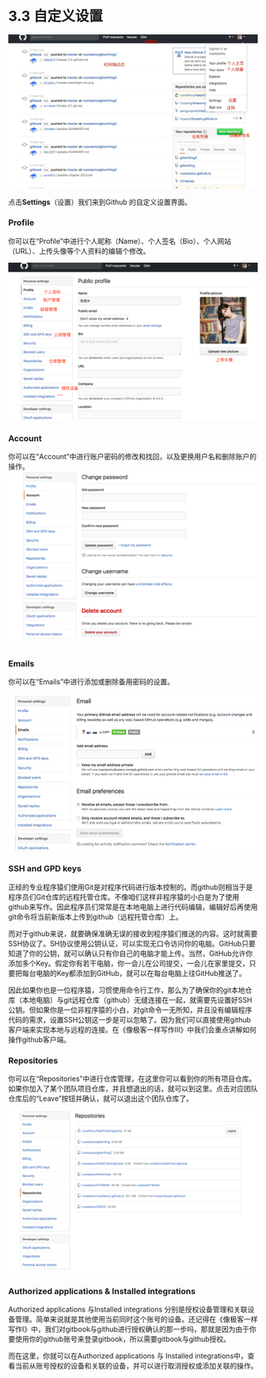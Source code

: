 



# 3.3 自定义设置

![](/assets/GITHUB-gerenzhuye.jpeg)



点击**Settings**（设置）我们来到Github 的自定义设置界面。



### Profile

你可以在“Profile”中进行个人昵称（Name）、个人签名（Bio）、个人网站（URL）、上传头像等个人资料的编辑个修改。

![](/assets/GITHUB-shezhi.png)

### Account

你可以在“Account”中进行账户密码的修改和找回，以及更换用户名和删除账户的操作。
![](/assets/account.png)

### Emails

你可以在“Emails”中进行添加或删除备用密码的设置。

![](/assets/emails.png)

### SSH and GPD keys

正经的专业程序猿们使用Git是对程序代码进行版本控制的。而github则相当于是程序员们Git仓库的远程托管仓库。不像咱们这样非程序猿的小白是为了使用github来写作。因此程序员们常常是在本地电脑上进行代码编辑，编辑好后再使用git命令将当前新版本上传到github（远程托管仓库）上。

而对于github来说，就要确保准确无误的接收到程序猿们推送的内容。这时就需要SSH协议了。SH协议使用公钥认证，可以实现无口令访问你的电脑。GitHub只要知道了你的公钥，就可以确认只有你自己的电脑才能上传。当然，GitHub允许你添加多个Key。假定你有若干电脑，你一会儿在公司提交，一会儿在家里提交，只要把每台电脑的Key都添加到GitHub，就可以在每台电脑上往GitHub推送了。

因此如果你也是一位程序猿，习惯使用命令行工作，那么为了确保你的git本地仓库（本地电脑）与git远程仓库（github）无缝连接在一起，就需要先设置好SSH公钥。但如果你是一位非程序猿的小白，对git命令一无所知，并且没有编辑程序代码的需求，设置SSH公钥这一步是可以忽略了。因为我们可以直接使用github客户端来实现本地与远程的连接。在《像极客一样写作Ⅲ》中我们会重点讲解如何操作github客户端。

### Repositories

你可以在“Repositories”中进行仓库管理，在这里你可以看到你的所有项目仓库。如果你加入了某个团队项目仓库，并且想退出的话，就可以到这里。点击对应团队仓库后的“Leave”按钮并确认，就可以退出这个团队仓库了。

![](/assets/repositries.png)

### Authorized applications & Installed integrations


Authorized applications 与Installed integrations 分别是授权设备管理和关联设备管理。简单来说就是其他使用当前同时这个账号的设备。还记得在《像极客一样写作Ⅰ》中，我们对gitbook与github进行授权确认的那一步吗，那就是因为由于你要使用你的github账号来登录gitbook，所以需要gitbook与github授权。

而在这里，你就可以在Authorized applications 与 Installed integrations中，查看当前从账号授权的设备和关联的设备，并可以进行取消授权或添加关联的操作。
